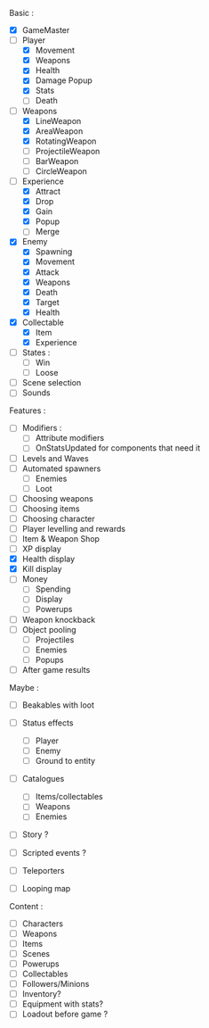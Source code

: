 Basic :
  * [x] GameMaster
  * [ ] Player
    * [x] Movement
    * [x] Weapons
    * [x] Health
    * [x] Damage Popup
    * [x] Stats
    * [ ] Death
  * [ ] Weapons
    * [x] LineWeapon
    * [x] AreaWeapon
    * [x] RotatingWeapon
    * [ ] ProjectileWeapon
    * [ ] BarWeapon
    * [ ] CircleWeapon
  * [ ] Experience
    * [x] Attract
    * [x] Drop
    * [x] Gain
    * [x] Popup
    * [ ] Merge
  * [x] Enemy
    * [x] Spawning
    * [x] Movement
    * [x] Attack
    * [x] Weapons
    * [x] Death
    * [x] Target
    * [x] Health
  * [x] Collectable
    * [x] Item
    * [x] Experience
  * [ ] States :
    * [ ] Win
    * [ ] Loose
  * [ ] Scene selection
  * [ ] Sounds

Features :
  * [ ] Modifiers :
    * [ ] Attribute modifiers
    * [ ] OnStatsUpdated for components that need it
  * [ ] Levels and Waves
  * [ ] Automated spawners
    * [ ] Enemies
    * [ ] Loot
  * [ ] Choosing weapons
  * [ ] Choosing items
  * [ ] Choosing character
  * [ ] Player levelling and rewards
  * [ ] Item & Weapon Shop
  * [ ] XP display
  * [x] Health display
  * [x] Kill display
  * [ ] Money
    * [ ] Spending
    * [ ] Display
    * [ ] Powerups
  * [ ] Weapon knockback
  * [ ] Object pooling
    * [ ] Projectiles
    * [ ] Enemies
    * [ ] Popups
  * [ ] After game results

Maybe :
  * [ ] Beakables with loot
  * [ ] Status effects
    * [ ] Player
    * [ ] Enemy
    * [ ] Ground to entity
  * [ ] Catalogues
    * [ ] Items/collectables
    * [ ] Weapons
    * [ ] Enemies
  * [ ] Story ?
  * [ ] Scripted events ?
  * [ ] Teleporters
  * [ ] Looping map


Content :
  * [ ] Characters
  * [ ] Weapons
  * [ ] Items
  * [ ] Scenes
  * [ ] Powerups
  * [ ] Collectables
  * [ ] Followers/Minions
  * [ ] Inventory?
  * [ ] Equipment with stats?
  * [ ] Loadout before game ?
